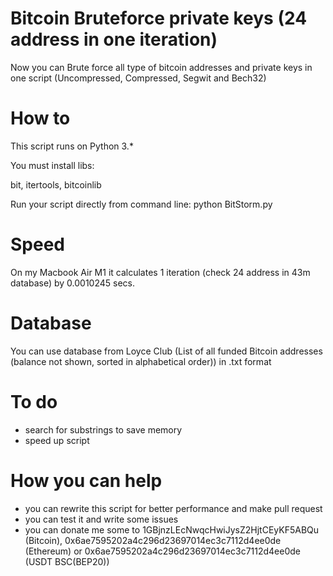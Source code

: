 # Bitcoin Bruteforce private keys (24 address in one iteration)
Now you can Brute force all type of bitcoin addresses and private keys in one script (Uncompressed, Compressed, Segwit and Bech32)

# How to
This script runs on Python 3.*

You must install libs:

bit, itertools, bitcoinlib

Run your script directly from command line: python BitStorm.py

# Speed
On my Macbook Air M1 it calculates 1 iteration (check 24 address in 43m database) by 0.0010245 secs.

# Database
You can use database from Loyce Club (List of all funded Bitcoin addresses (balance not shown, sorted in alphabetical order)) in .txt format

# To do
- search for substrings to save memory
- speed up script

# How you can help
- you can rewrite this script for better performance and make pull request
- you can test it and write some issues
- you can donate me some to 1GBjnzLEcNwqcHwiJysZ2HjtCEyKF5ABQu (Bitcoin), 0x6ae7595202a4c296d23697014ec3c7112d4ee0de (Ethereum) or 0x6ae7595202a4c296d23697014ec3c7112d4ee0de (USDT BSC(BEP20))
